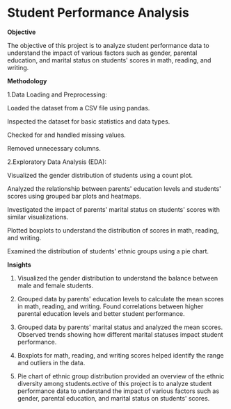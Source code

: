 # Student Performance Analysis

**Objective**

The objective of this project is to analyze student performance data to understand the impact of various factors such as gender, parental education, and marital status on students' scores in math, reading, and writing.

**Methodology**

1.Data Loading and Preprocessing:

Loaded the dataset from a CSV file using pandas.

Inspected the dataset for basic statistics and data types.

Checked for and handled missing values.

Removed unnecessary columns. 

2.Exploratory Data Analysis (EDA):

Visualized the gender distribution of students using a count plot.

Analyzed the relationship between parents' education levels and students' scores using grouped bar plots and heatmaps.

Investigated the impact of parents' marital status on students' scores with similar visualizations.

Plotted boxplots to understand the distribution of scores in math, reading, and writing.

Examined the distribution of students' ethnic groups using a pie chart.

**Insights**

1. Visualized the gender distribution to understand the balance between male and female students.

2. Grouped data by parents' education levels to calculate the mean scores in math, reading, and writing.
Found correlations between higher parental education levels and better student performance.

3. Grouped data by parents' marital status and analyzed the mean scores.
Observed trends showing how different marital statuses impact student performance.

4. Boxplots for math, reading, and writing scores helped identify the range and outliers in the data.

5. Pie chart of ethnic group distribution provided an overview of the ethnic diversity among students.ective of this project is to analyze student performance data to understand the impact of various factors such as gender, parental education, and marital status on students' scores.

